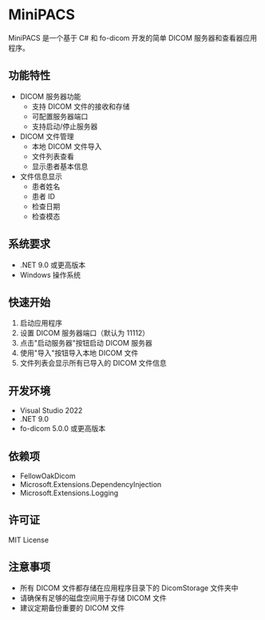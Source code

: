 # MiniPACS

MiniPACS 是一个基于 C# 和 fo-dicom 开发的简单 DICOM 服务器和查看器应用程序。

## 功能特性

- DICOM 服务器功能
  - 支持 DICOM 文件的接收和存储
  - 可配置服务器端口
  - 支持启动/停止服务器
- DICOM 文件管理
  - 本地 DICOM 文件导入
  - 文件列表查看
  - 显示患者基本信息
- 文件信息显示
  - 患者姓名
  - 患者 ID
  - 检查日期
  - 检查模态

## 系统要求

- .NET 9.0 或更高版本
- Windows 操作系统

## 快速开始

1. 启动应用程序
2. 设置 DICOM 服务器端口（默认为 11112）
3. 点击"启动服务器"按钮启动 DICOM 服务器
4. 使用"导入"按钮导入本地 DICOM 文件
5. 文件列表会显示所有已导入的 DICOM 文件信息

## 开发环境

- Visual Studio 2022
- .NET 9.0
- fo-dicom 5.0.0 或更高版本

## 依赖项

- FellowOakDicom
- Microsoft.Extensions.DependencyInjection
- Microsoft.Extensions.Logging

## 许可证

MIT License

## 注意事项

- 所有 DICOM 文件都存储在应用程序目录下的 DicomStorage 文件夹中
- 请确保有足够的磁盘空间用于存储 DICOM 文件
- 建议定期备份重要的 DICOM 文件 